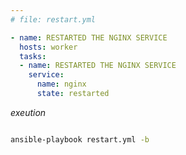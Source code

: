


```yml
---
# file: restart.yml

- name: RESTARTED THE NGINX SERVICE
  hosts: worker
  tasks:
  - name: RESTARTED THE NGINX SERVICE
    service:
      name: nginx  
      state: restarted
```

_exeution_

```bash

ansible-playbook restart.yml -b

```

